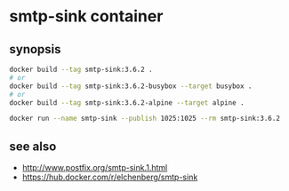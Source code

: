 # smtp-sink container

## synopsis

```sh
docker build --tag smtp-sink:3.6.2 .
# or
docker build --tag smtp-sink:3.6.2-busybox --target busybox .
# or
docker build --tag smtp-sink:3.6.2-alpine --target alpine .

docker run --name smtp-sink --publish 1025:1025 --rm smtp-sink:3.6.2
```

## see also

- <http://www.postfix.org/smtp-sink.1.html>
- <https://hub.docker.com/r/elchenberg/smtp-sink>
